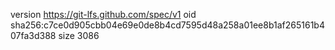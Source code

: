 version https://git-lfs.github.com/spec/v1
oid sha256:c7ce0d905cbb04e69e0de8b4cd7595d48a258a01ee8b1af265161b407fa3d388
size 3086
